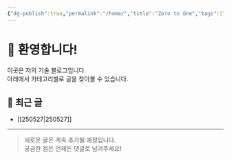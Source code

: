 ```yaml
---
{"dg-publish":true,"permalink":"/home/","title":"Zero to One","tags":["gardenEntry"]}
---
```


# 👋 환영합니다!

이곳은 저의 기술 블로그입니다.  
아래에서 카테고리별로 글을 찾아볼 수 있습니다.

## 📂 최근 글

- [[250527\|250527]]
---

> 새로운 글은 계속 추가될 예정입니다.  
> 궁금한 점은 언제든 댓글로 남겨주세요!
